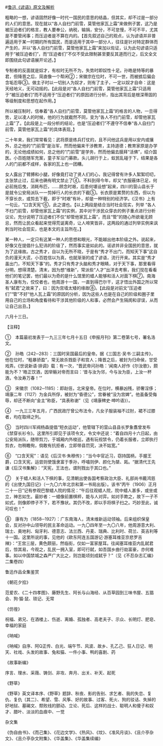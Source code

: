 #[鲁迅《谚语》原文及解析](https://www.vrrw.net/wx/7946.html)

粗略的一想，谚语固然好像一时代一国民的意思的结晶，但其实，却不过是一部分的人们的意思。现在就以“各人自扫门前雪，莫管他家瓦上霜”来做例子罢，这乃是被压迫者们的格言，教人要奉公，纳税，输捐，安分，不可怠慢，不可不平，尤其是不要管闲事；而压迫者是不算在内的。【首先叙述自己的观点，认为谚语并非普遍适用于某一时期的所有国民，而是适用于其中一部分人，往往是针对特定群体而产生的，并以“各人自扫门前雪，莫管他家瓦上霜”来加以佐证，认为此句谚语只适用于“被压迫者们”，而“压迫者们”不仅不受此限制甚至要反其道而行之，后文全文即围绕此句谚语展开论述。】



专制者的反面就是奴才，有权时无所不为，失势时即奴性十足。孙皓是特等的暴君，但降晋之后，简直像一个帮闲②；宋徽宗在位时，不可一世，而被掳后偏会含垢忍辱③。做主子时以一切别人为奴才，则有了主子，一定以奴才自命：这是天经地义，无可动摇的。【此段是对“各人自扫门前雪，莫管他家瓦上霜”只适用于“被压迫者们”而不适用于“压迫者们”的原因进行分析，指出其背后是根深蒂固的等级制度和思想在起作用。】

所以被压制时，信奉着“各人自扫门前雪，莫管他家瓦上霜”的格言的人物，一旦得势，足以凌人的时候，他的行为就截然不同，变为“各人不扫门前雪，却管他家瓦上霜”了。【此段是上一段分析的结论，也是“压迫者们”不遵守不信奉“各人自扫门前雪，莫管他家瓦上霜”的具体表现。】

二十年来，我们常常看见：武将原是练兵打仗的，且不问他这兵是用以安内或攘外，总之他的“门前雪”是治军，然而他偏来干涉教育，主持道德；教育家原是办学的，无论他成绩如何，总之他的“门前雪”是学务，然而他偏去膜拜“活佛”，绍介国医。小百姓随军充案，童子军沿门募款。头儿胡行于上，蚁民乱碰于下，结果是各人的门前都不成样，各家的瓦上也一团糟。

女人露出了臂膊和小腿，好像竟打动了贤人们的心，我记得曾有许多人絮絮叨叨，主张禁止过，后来也确有明文禁止了④。不料到得今年，却又“衣服蔽体已足，何必前拖后曳，消耗布匹，……顾念时艰，后患何堪设想”起来，四川的营山县长于是就令公安局派队一一剪掉行人的长衣的下截⑤。长衣原是累赘的东西，但以为不穿长衣，或剪去下截，即于“时艰”有补，却是一种特别的经济学。《汉书》上有一句云，“口含天宪”⑥，此之谓也。【以上两段是结合当时社会现实，列举 “各人不扫门前雪，却管他家瓦上霜”的实例，其中对干涉民众穿衣的例子重点进行分析议论，充分说明了压迫者们不仅“却管他家瓦上霜”，而且“管”的随心所欲毫无顾忌，然而让民众看起来觉得荒诞离奇，让人啼笑皆非，这两段的通过列举实例来讽刺当时社会现实，也是本文的主旨所在。】

某一种人，一定只有这某一种人的思想和眼光，不能越出他本阶级之外。说起来，好像又在提倡什么犯讳的阶级了，然而事实是如此的。谣谚并非全国民的意思，就为了这缘故。古之秀才，自以为无所不晓，于是有“秀才不出门，而知天下事”这自负的漫天大谎，小百姓信以为真，也就渐渐的成了谚语，流行开来。其实是“秀才虽出门，不知天下事”的。秀才只有秀才头脑和秀才眼睛，对于天下事，那里看得分明，想得清楚。清末，因为想“维新”，常派些“人才”出洋去考察，我们现在看看他们的笔记罢，他们最以为奇的是什么馆里的蜡人能够和活人对面下棋⑦。南海圣人康有为，佼佼者也，他周游十一国，一直到得巴尔干，这才悟出外国之所以常有“弑君”之故来了，曰：因为宫墙太矮的缘故⑧。【此段是对前文“压迫者们”“管”不好“他人瓦上霜”的原因的分析，因为这些人也是在自己的阶级和圈子里用自己的立场和角度看待和干涉其他阶级的人和事，必然会产生隔阂和谬误，从而让自己出丑。】

六月十三日。





【注释】



①　本篇最初发表于一九三三年七月十五日《申报月刊》第二卷第七号，署名洛文。

②　孙皓（242─283）：三国时吴国最后的皇帝。据《三国志·吴书·三嗣主传》，他在位时，“粗暴骄盈”，常无故杀戮臣子和宫人；降晋之后，被封为归命侯，甘受戏弄。《世说新语·排调》载：有一次，“晋武帝问孙皓：‘闻南人好作《尔汝歌》，颇能为不？’皓正饮酒，因举觞对帝而言曰：‘昔与汝为邻，今与汝为臣，上汝一杯酒，令汝寿万春！’”

③　宋徽宗（1082─1185）：即赵佶，北宋皇帝。在位时，横暴凶残，骄奢淫侈；靖康二年（1127）为金兵所俘，被封为“昏德公”，宫眷被“没为宫婢”。他虽备受侮辱，却还不断向“金主”称臣，“具表称谢”（见《靖康稗史·呻吟语》）。

④　一九三三年五月，广西民政厅曾公布法令，凡女子服装袖不过肘，裙不过膝者，均在取缔之列。

⑤　当时四川军阀杨森提倡“短衣运动”，他管辖下的营山县县长罗象翥曾发布《禁穿长衫令》。这里所引即见于该项令文，令文中还说：“着自四月十六日起，由公安局派队，随带剪刀，于城厢内外梭巡，遇有玩视禁令，仍着长服者，立即执行剪衣，勿稍瞻徇，倘敢有抗拒者，立即带县罚究，决不姑宽。”

⑥　“口含天宪”：语见《后汉书·朱穆传》：“当今中官近习，窃持国柄，手握王爵，口含天宪，运尝则使饿隶富于季孙，呼噏则伊、颜化为桀、跖。“据清代王先谦《后汉书集解》：“天宪，王法也，谓刑戮出于其口也。”

⑦　关于蜡人和活人下棋的事，见清朝出使各国考察政治大臣、礼部尚书戴鸿慈的《出使九国日记》（一九〇六年北京和第一书局出版）。该书“丙午（1906）正月二十一日”记有参观巴黎蜡人院的情况：“午后往观蜡人院，院中蜡人甚多，或坐或立，神志如生。最妙者：一蜡像前置棋枰，能与人对弈。如对手欺之，故下一子不如式，则像即停子不下，若不豫状。其仍不改，即以手将棋子扫之。巧妙至此，诚可叹也！”

⑧　康有为（1858─1927）：广东南海人，清末维新运动领袖。后来组织保皇会，反对孙中山领导的民主革命运动。一九〇四年至一九〇八年，他周游意大利、瑞士、奥地利、匈牙利、德意志、法兰西、丹麦、瑞典、比利时、荷兰、英吉利等十一国。这里所说的事，见他的《欧东阿连五国游记·游塞耳维亚京悲罗吉辣》：“王宫三层，黄色颇丽，然临街，仅如一富家屋耳。往闻塞耳维亚内乱弑君后，惊其易，今观之，乱民一拥入室，即可行弑，如吾国乡曲行劫富豪，亦何难事。如以中国禁城之森严广大比之，则岂能顷刻成弑乎？”（见《不忍杂志汇编》二集卷四）

鲁迅作品全集鉴赏

《朝花夕拾》

范爱农、《二十四孝图》、藤野先生、阿长与山海经、从百草园到三味书屋、五猖会、狗·猫·鼠、琐记、无常

《仿徨》

祝福、弟兄、在酒楼上、伤逝、离婚、孤独者、高老夫子、示众、长明灯、肥皂、幸福的家庭

《呐喊》

《呐喊》自序、阿Q正传、白光、端午节、风波、故乡、孔乙己、狂人日记、明天、社戏、头发的故事、兔和猫、一件小事、鸭的喜剧、药

《故事新编》

序言、理水、采薇、铸剑、非攻、奔月、出关、补天、起死

《野草》

《野草》英文译本序、《野草》题辞、秋夜、影的告别、求乞者、我的失恋、复仇、复仇〔其二〕、希望、雪、风筝、好的故事、过客、死火、狗的驳诘、失掉的好地狱、墓碣文、颓败线的颤动、立论、死后、这样的战士、聪明人和傻子和奴才、腊叶、淡淡的血痕中、一觉

杂文集

《伪自由书》、《而己集》、《花边文学》、《热风》、《坟》、《准风月谈》、《且介亭杂文》、《且介亭杂文附集》、《华盖集》、《华盖集续编》

